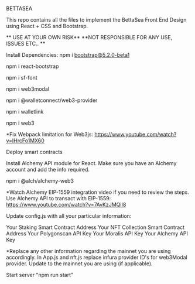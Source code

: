 BETTASEA

This repo contains all the files to implement the BettaSea Front End Design using React + CSS and Bootstrap.

** USE AT YOUR OWN RISK** **NOT RESPONSIBLE FOR ANY USE, ISSUES ETC.. **

Install Dependencies:
npm i bootstrap@5.2.0-beta1

npm i react-bootstrap

npm i sf-font

npm i web3modal

npm i @walletconnect/web3-provider

npm i walletlink

npm i web3

*Fix Webpack limitation for Web3js: https://www.youtube.com/watch?v=IHrcFo1MX60

Deploy smart contracts

Install Alchemy API module for React. Make sure you have an Alchemy account and add the info required.

npm i @alch/alchemy-web3

*Watch Alchemy EIP-1559 integration video if you need to review the steps. Use Alchemy API to transact with EIP-1559: https://www.youtube.com/watch?v=7AvKzJMQlI8

Update config.js with all your particular information:

Your Staking Smart Contract Address
Your NFT Collection Smart Contract Address
Your Polygonscan API Key
Your Moralis API Key
Your Alchemy API Key

*Replace any other information regarding the mainnet you are using accordingly. In App.js and nft.js replace infura provider ID's for web3Modal provider. Update to the mainnet you are using (if applicable).

Start server "npm run start"
